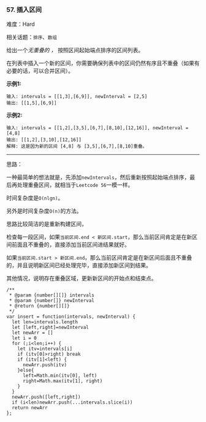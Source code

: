 ### 57. 插入区间

难度：Hard

相关话题：`排序`、`数组`

给出一个*无重叠的 ，* 按照区间起始端点排序的区间列表。



在列表中插入一个新的区间，你需要确保列表中的区间仍然有序且不重叠（如果有必要的话，可以合并区间）。



**示例1:** 



```
输入: intervals = [[1,3],[6,9]], newInterval = [2,5]
输出: [[1,5],[6,9]]
```


**示例2:** 



```
输入: intervals = [[1,2],[3,5],[6,7],[8,10],[12,16]], newInterval = [4,8]
输出: [[1,2],[3,10],[12,16]]
解释: 这是因为新的区间 [4,8] 与 [3,5],[6,7],[8,10]重叠。
```



-----

思路：

一种最简单的想法就是，先添加`newIntervals`，然后重新按照起始端点排序，最后再处理重叠区间，就相当于`Leetcode 56`一模一样。

时间复杂度是`O(nlgn)`。

另外是时间复杂度`O(n)`的方法。

思路比较简洁的是重新构建区间，

检查每一段区间，如果`当前区间.end < 新区间.start`，那么当前区间肯定是在新区间前面且不重叠的，直接添加当前区间进结果就好。

如果`当前区间.start > 新区间.end`，那么当前区间肯定是在新区间后面且不重叠的，并且说明新区间已经处理完毕，直接添加新区间到结果。

其他情况，说明存在重叠区域，更新新区间的开始点和结束点。

```
/**
 * @param {number[][]} intervals
 * @param {number[]} newInterval
 * @return {number[][]}
 */
var insert = function(intervals, newInterval) {
  let len=intervals.length
  let [left,right]=newInterval
  let newArr = []
  let i = 0
  for (;i<len;i++) {
    let itv=intervals[i]
    if (itv[0]>right) break
    if (itv[1]<left) {
      newArr.push(itv)
    }else{
      left=Math.min(itv[0], left)
      right=Math.max(itv[1], right)
    }
  }
  newArr.push([left,right])
  if (i<len)newArr.push(...intervals.slice(i))
  return newArr    
};
```

